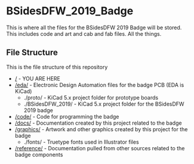 # BSidesDFW_2019_Badge

This is where all the files for the BSidesDFW 2019 Badge will be stored.  
This includes code and art and cab and fab files.  All the things.

## File Structure

This is the file structure of this repository

* [/](.) - YOU ARE HERE
* [/eda/](./eda/) - Electronic Design Automation files for the badge PCB (EDA is KiCad)
  * ./proto/ - KiCad 5.x project folder for prototype boards
  * ./BSidesDFW_2019/ - KiCad 5.x project folder for the BSidesDFW 2019 badge
* [/code/](./code/) - Code for programming the badge
* [/docs/](./docs/) - Documentation created by this project related to the badge
* [/graphics/](./graphics/) - Artwork and other graphics created by this project for the badge
  * ./fonts/ - Truetype fonts used in Illustrator files
* [/reference/](./reference/) - Documentation pulled from other sources related to the badge components
